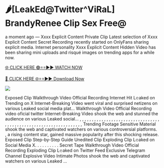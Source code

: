 # 🌶️[LeakEd@Twitter^ViRaL] BrandyRenee Clip Sex Free@

a moment ago — Xxxx Explicit Content Private Clip Latest selection of Xxxx Explicit Content Secret Recording recently started on OnlyFans sharing explicit media. Internet personality Xxxx Explicit Content Hidden Video has been sharing mini uploads and risqué images on trending apps for a while now.

[🌐 CLICK HERE 🟢==►► WATCH NOW](https://tinyurl.com/topvvv?st=viral&si=gh)

[🔴 CLICK HERE 🌐==►► Download Now](https://tinyurl.com/topvvv?st=viral&si=gh)

[![](https://t4.ftcdn.net/jpg/00/89/87/57/360_F_89875724_hMf6q0pOUbIm38tYOeJTOKDftmRMQnny.jpg)](https://tinyurl.com/topvvv?st=viral&si=gh)

Exposed Clip Walkthrough Video Official Recording Internet Hit L𝚎aked on Trending on X Internet-Breaking Video went viral and surprised netizens on various Leaked social media plat… Walkthrough Video Official Recording video oficial twitter Internet-Breaking Video shook the web and stunned the audience on various Leaked social… , , , , , , , , , , , , , , , , , , , , , , , , , , , , , , , , , , , , , , , , , , , , , , , , , , , , , , , , , , , , , , , , , Trending Footage Sensitive Material shook the web and captivated watchers on various controversial platforms. , a rising content star, gained massive popularity after this shocking release. Exposed Clip Step-by-Step Guide Unedited Clip Exploding Clip L𝚎aked on Social Media X. . . . . . . . . . Secret Tape Walkthrough Video Official Recording Exploding Clip L𝚎aked on Twitter Feed Exclusive Telegram Channel Explosive Video Intimate Photos shook the web and captivated watchers on various Leaked …
